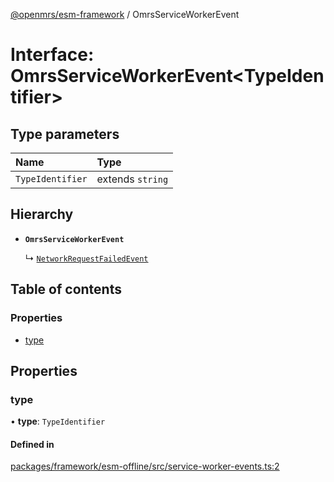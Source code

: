 [@openmrs/esm-framework](../API.md) / OmrsServiceWorkerEvent

# Interface: OmrsServiceWorkerEvent<TypeIdentifier\>

## Type parameters

| Name | Type |
| :------ | :------ |
| `TypeIdentifier` | extends `string` |

## Hierarchy

- **`OmrsServiceWorkerEvent`**

  ↳ [`NetworkRequestFailedEvent`](NetworkRequestFailedEvent.md)

## Table of contents

### Properties

- [type](OmrsServiceWorkerEvent.md#type)

## Properties

### type

• **type**: `TypeIdentifier`

#### Defined in

[packages/framework/esm-offline/src/service-worker-events.ts:2](https://github.com/nanfuka/openmrs-esm-core/blob/master/packages/framework/esm-offline/src/service-worker-events.ts#L2)
